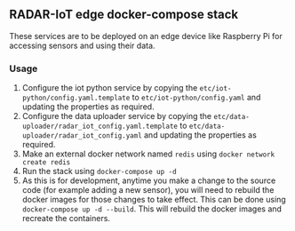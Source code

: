 ## RADAR-IoT edge docker-compose stack

These services are to be deployed on an edge device like Raspberry Pi for accessing sensors and using their data.

### Usage

1. Configure the iot python service by copying the `etc/iot-python/config.yaml.template` to `etc/iot-python/config.yaml` and updating the properties as required.
2. Configure the data uploader service by copying the `etc/data-uploader/radar_iot_config.yaml.template` to `etc/data-uploader/radar_iot_config.yaml` and updating the properties as required.
3. Make an external docker network named `redis` using `docker network create redis`
4. Run the stack using `docker-compose up -d`
5. As this is for development, anytime you make a change to the source code (for example adding a new sensor), you will need to rebuild the docker images for those changes to take effect. This can be done using `docker-compose up -d --build`. This will rebuild the docker images and recreate the containers.